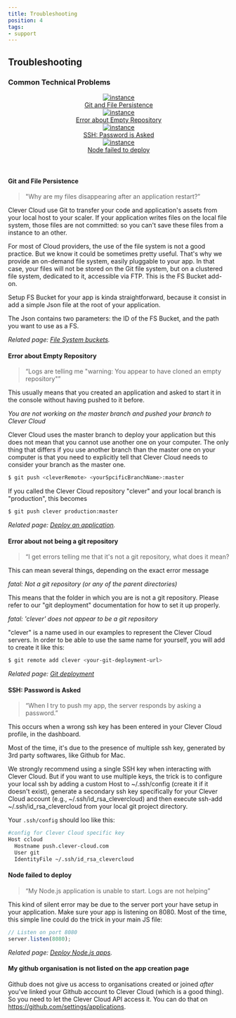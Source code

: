 ```yaml
---
title: Troubleshooting
position: 4
tags:
- support
---
```


## Troubleshooting

### Common Technical Problems


<div class="row-fluid">
<div class="col-md-3">
<a href="#git-and-file-persistence">
<center>
<img  src="/doc/assets/images/faq/git_persistence.png" alt="instance">
</center>
<div class="cc_service__title" style="text-align:center">Git and File Persistence</div>
</a>
</div>
<div class="col-md-3">
<a href="#error-about-empty-repository">
<center>
<img  src="/doc/assets/images/faq/empty_repo.png" alt="instance">
</center>
<div class="cc_service__title" style="text-align:center">
Error about Empty Repository
</div>
</a>
</div>
<div class="col-md-3">
<a href="#ssh-password-is-asked">
<center>
<img  src="/doc/assets/images/faq/password_asked.png" alt="instance">
</center>
<div class="cc_service__title" style="text-align:center">
SSH: Password is Asked
</div>
</a>
</div>
<div class="col-md-3">
<a href="#node-failed-to-deploy">
<center>
<img  src="/doc/assets/images/faq/node_fail.png" alt="instance">
<center>
<div class="cc_service__title" style="text-align:center">
  Node failed to deploy
</div>
</a>
</div>
</div>
<br><br>

#### <i class="icon-double-angle-right"></i> Git and File Persistence

> "Why are my files disappearing after an application restart?”

Clever Cloud use Git to transfer your code and application's assets from your local host to your scaler. If your application writes files on the local file system, those files are not committed: so you can't save these files from a instance to an other.

For most of Cloud providers, the use of the file system is not a good practice. But we know it could be sometimes pretty useful. That's why we provide an on-demand file system, easily pluggable to your app. In that case, your files will not be stored on the Git file system, but on a clustered file system, dedicated to it, accessible via FTP. This is the FS Bucket add-on.

Setup FS Bucket for your app is kinda straightforward, because it consist in add a simple Json file at the root of your application.

The Json contains two parameters: the ID of the FS Bucket, and the path you want to use as a FS.

*Related page: [File System buckets](/doc/addons/clever-cloud-addons/#fs-buckets-file-system-with-persistance/).*


#### <i class="icon-double-angle-right"></i> Error about Empty Repository

> “Logs are telling me \"warning: You appear to have cloned an empty repository\"”

This usually means that you created an application and asked to start it in the console without having pushed to it before.

*You are not working on the master branch and pushed your branch to Clever Cloud*

Clever Cloud uses the master branch to deploy your application but this does not mean that you cannot use another one on your computer.
The only thing that differs if you use another branch than the master one on your computer is that you need to explicitly tell that Clever Cloud needs to consider your branch as the master one.

```bash
$ git push <cleverRemote> <yourSpcificBranchName>:master
```

If you called the Clever Cloud repository "clever" and your local branch is "production", this becomes

```bash
$ git push clever production:master
```

*Related page: [Deploy an application](/doc/clever-cloud-overview/add-application/).*

#### <i class="icon-double-angle-right"></i> Error about not being a git repository

> “I get errors telling me that it's not a git repository, what does it mean?

This can mean several things, depending on the exact error message

*fatal: Not a git repository (or any of the parent directories)*

This means that the folder in which you are is not a git repository.
Please refer to our "git deployment" documentation for how to set it up properly.

*fatal: 'clever' does not appear to be a git repository*

"clever" is a name used in our examples to represent the Clever Cloud servers.
In order to be able to use the same name for yourself, you will add to create it like this:

```bash
$ git remote add clever <your-git-deployment-url>
```

*Related page: [Git deployment](/doc/clever-cloud-overview/add-application/)*

#### <i class="icon-double-angle-right"></i> SSH: Password is Asked

> “When I try to push my app, the server responds by asking a password.”

This occurs when a wrong ssh key has been entered in your Clever Cloud profile, in the dashboard.

Most of the time, it's due to the presence of multiple ssh key, generated by 3rd party softwares, like Github for Mac.

We strongly recommend using a single SSH key when interacting with Clever Cloud. But if you want to use multiple keys, the trick is to configure your local ssh by adding a custom Host to ~/.ssh/config (create it if it doesn't exist), generate a secondary ssh key specifically for your Clever Cloud account (e.g., ~/.ssh/id_rsa_clevercloud) and then execute ssh-add ~/.ssh/id_rsa_clevercloud from your local git project directory.

Your `.ssh/config` should loo like this:

```bash
#config for Clever Cloud specific key
Host ccloud
  Hostname push.clever-cloud.com
  User git
  IdentityFile ~/.ssh/id_rsa_clevercloud
```

#### <i class="icon-double-angle-right"></i> Node failed to deploy

> “My Node.js application is unable to start. Logs are not helping”

This kind of silent error may be due to the server port your have setup in your application. Make sure your app is listening on 8080.
Most of the time, this simple line could do the trick in your main JS file:

```javascript
// Listen on port 8080
server.listen(8080);
```

*Related page: [Deploy Node.js apps](/doc/nodejs/nodejs/).*


#### <i class="icon-double-angle-right"></i> My github organisation is not listed on the app creation page

Github does not give us access to organisations created or joined *after* you've linked your Github account to
Clever Cloud (which is a good thing). So you need to let the Clever Cloud API
access it. You can do that on <https://github.com/settings/applications>.
